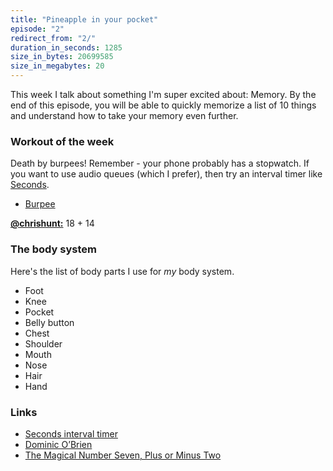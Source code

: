 ```yaml
---
title: "Pineapple in your pocket"
episode: "2"
redirect_from: "2/"
duration_in_seconds: 1285
size_in_bytes: 20699585
size_in_megabytes: 20
---
```


This week I talk about something I'm super excited about: Memory. By the end of this episode, you will be able to quickly memorize a list of 10 things and understand how to take your memory even further.

### Workout of the week

Death by burpees! Remember - your phone probably has a stopwatch. If you want
to use audio queues (which I prefer), then try an interval timer like
[Seconds](http://www.secondsapp.com/).

- [Burpee](http://youtu.be/TX60BcsO_wE)

[**@chrishunt:**](https://twitter.com/chrishunt) 18 + 14

### The body system

Here's the list of body parts I use for *my* body system.

- Foot
- Knee
- Pocket
- Belly button
- Chest
- Shoulder
- Mouth
- Nose
- Hair
- Hand

### Links

- [Seconds interval timer](http://www.secondsapp.com/)
- [Dominic O’Brien](http://en.wikipedia.org/wiki/Dominic_O'Brien)
- [The Magical Number Seven, Plus or Minus Two](http://en.wikipedia.org/wiki/The_Magical_Number_Seven,_Plus_or_Minus_Two)
